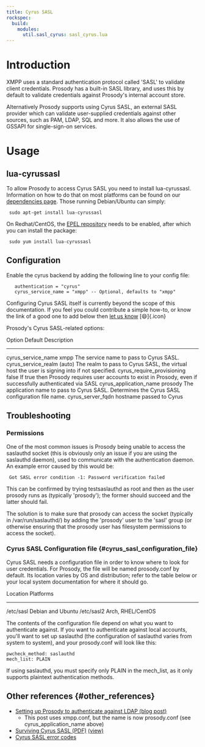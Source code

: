 ```yaml
---
title: Cyrus SASL
rockspec:
  build:
    modules:
      util.sasl_cyrus: sasl_cyrus.lua
---
```


# Introduction

XMPP uses a standard authentication protocol called 'SASL' to validate
client credentials. Prosody has a built-in SASL library, and uses this
by default to validate credentials against Prosody's internal account
store.

Alternatively Prosody supports using Cyrus SASL, an external SASL
provider which can validate user-supplied credentials against other
sources, such as PAM, LDAP, SQL and more. It also allows the use of
GSSAPI for single-sign-on services.

# Usage

## lua-cyrussasl

To allow Prosody to access Cyrus SASL you need to install lua-cyrussasl.
Information on how to do that on most platforms can be found on our
[dependencies page](/doc/depends). Those running Debian/Ubuntu can
simply:

``` {.code}
 sudo apt-get install lua-cyrussasl
```

On Redhat/CentOS, the [EPEL
repository](https://fedoraproject.org/wiki/EPEL) needs to be enabled,
after which you can install the package:

``` {.code}
 sudo yum install lua-cyrussasl
```

## Configuration

Enable the cyrus backend by adding the following line to your config
file:

``` {.code .lua}
   authentication = "cyrus"
   cyrus_service_name = "xmpp" -- Optional, defaults to "xmpp"
```

Configuring Cyrus SASL itself is currently beyond the scope of this
documentation. If you feel you could contribute a simple how-to, or know
the link of a good one to add below then [let us know](/discuss)
[:smile:]{.icon}

Prosody's Cyrus SASL-related options:

  Option                       Default   Description
  ---------------------------- --------- --------------------------------------------------------------------------------------------------------------
  cyrus_service_name           xmpp      The service name to pass to Cyrus SASL.
  cyrus_service_realm          (auto)    The realm to pass to Cyrus SASL, the virtual host the user is signing into if not specified.
  cyrus_require_provisioning   false     If true then Prosody requires user accounts to exist in Prosody, even if successfully authenticated via SASL
  cyrus_application_name       prosody   The application name to pass to Cyrus SASL. Determines the Cyrus SASL configuration file name.
  cyrus_server_fqdn                      hostname passed to Cyrus

## Troubleshooting

### Permissions

One of the most common issues is Prosody being unable to access the
saslauthd socket (this is obviously only an issue if you are using the
saslauthd daemon), used to communicate with the authentication daemon.
An example error caused by this would be:

``` {.code}
 Got SASL error condition -1: Password verification failed
```

This can be confirmed by trying testsaslauthd as root and then as the
user prosody runs as (typically 'prosody'); the former should succeed
and the latter should fail.

The solution is to make sure that prosody can access the socket
(typically in /var/run/saslauthd/) by adding the 'prosody' user to the
'sasl' group (or otherwise ensuring that the prosody user has filesystem
permissions to access the socket).

### Cyrus SASL Configuration file {#cyrus_sasl_configuration_file}

Cyrus SASL needs a configuration file in order to know where to look for
user credentials. For Prosody, the file will be named prosody.conf by
default. Its location varies by OS and distribution; refer to the table
below or your local system documentation for where it should go.

  Location     Platforms
  ------------ -------------------
  /etc/sasl    Debian and Ubuntu
  /etc/sasl2   Arch, RHEL/CentOS

The contents of the configuration file depend on what you want to
authenticate against. If you want to authenticate against local
accounts, you'll want to set up saslauthd (the configuration of
saslauthd varies from system to system), and your prosody.conf will look
like this:

``` {.code}
pwcheck_method: saslauthd
mech_list: PLAIN
```

If using saslauthd, you must specify only PLAIN in the mech_list, as it
only supports plaintext authentication methods.

## Other references {#other_references}

-   [Setting up Prosody to authenticate against LDAP (blog
    post)](http://blog.marc-seeger.de/2009/12/30/setting-up-prosody-to-authenticate-against-ldap/)
    -   This post uses xmpp.conf, but the name is now prosody.conf (see
        cyrus_application_name above)
-   [Surviving Cyrus SASL
    (PDF)](http://www.arschkrebs.de/slides/surviving_cyrus_sasl-handout.pdf)
    [(view)](http://docs.google.com/viewer?url=http%3A%2F%2Fwww.arschkrebs.de%2Fslides%2Fsurviving_cyrus_sasl-handout.pdf)
-   [Cyrus SASL error
    codes](http://cvs.opensolaris.org/source/xref/onnv/onnv-gate/usr/src/lib/libsasl/include/sasl.h#186)
